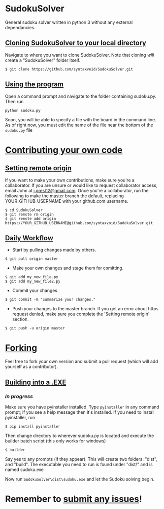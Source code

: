 # SudokuSolver
General sudoku solver written in python 3 without any external dependancies.

## [Cloning SudokuSolver to your local directory][100]
Navigate to where you want to clone SudokuSolver. Note that cloning *will* create a "SudokuSolver" folder itself.

```
$ git clone https://github.com/syntaxvoid/SudokuSolver.git
```

## [Using the program][101]
Open a command prompt and navigate to the folder containing sudoku.py. Then run
```
python sudoku.py
```
Soon, you will be able to specify a file with the board in the command line. As of right now, you must edit the name of the file near the bottom of the `sudoku.py` file


# [Contributing your own code][102]
## [Setting remote origin][103]
If you want to make your own contributions, make sure you're a collaborator. If you are unsure or would like to request collaborator access, email John at j.gresl12@gmail.com. Once you're a collaborator, run the following to make the master branch the default, replacing YOUR\_GITHUB\_USERNAME with your github.com username.

```
$ cd SudokuSolver
$ git remote rm origin
$ git remote add origin https://YOUR_GITHUB_USERNAME@github.com/syntaxvoid/SudokuSolver.git
```

## [Daily Workflow][104]
* Start by pulling changes made by others.

```
$ git pull origin master
```

* Make your own changes and stage them for comitting. 
```
$ git add my_new_file.py
$ git add my_new_file2.py
```

* Commit your changes. 

```
$ git commit -m "Summarize your changes."
```

* Push your changes to the master branch. If you get an error about https request denied, make sure you complete the 'Setting remote origin' section.

```
$ git push -u origin master
```

# [Forking][105]
Feel free to fork your own version and submit a pull request (which will add yourself as a contributor).

## [Building into a .EXE][999]
### *In progress*
Make sure you have pyinstaller installed. Type `pyinstaller` in any command prompt; if you see a help message then it's installed. If you need to install pyinstaller, run
```
$ pip install pyinstaller
```

Then change directory to wherever sudoku.py is located and execute the builder batch script (this only works for windows)
```
$ builder
```
Say yes to any prompts (if they appear). This will create two folders: "dist", and "build". The executable you need to run is found under "dist/" and is named sudoku.exe

Now run `SudokuSolver\dist\sudoku.exe` and let the Sudoku solving begin.

# Remember to [submit any issues][1]!


[1]: https://github.com/SyntaxVoid/SudokuSolver/issues/new

[100]: https://github.com/SyntaxVoid/SudokuSolver#cloning-sudokusolver-to-your-local-directory
[101]: https://github.com/SyntaxVoid/SudokuSolver#using-the-program
[102]: https://github.com/SyntaxVoid/SudokuSolver#contributing-your-own-code
[103]: https://github.com/SyntaxVoid/SudokuSolver#setting-remote-origin
[104]: https://github.com/SyntaxVoid/SudokuSolver#forking
[105]: https://github.com/SyntaxVoid/SudokuSolver#daily-workflow
[999]: https://github.com/SyntaxVoid/SudokuSolver#building-into-a-exe

